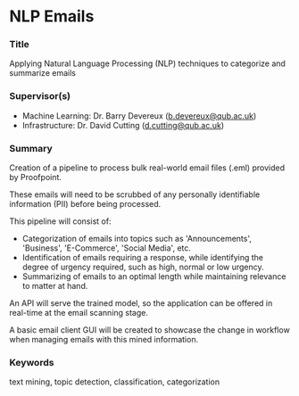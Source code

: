 # NLP Emails

### Title
Applying Natural Language Processing (NLP) techniques to categorize and summarize emails

### Supervisor(s)
* Machine Learning: Dr. Barry Devereux (b.devereux@qub.ac.uk)
* Infrastructure: Dr. David Cutting (d.cutting@qub.ac.uk)

### Summary
Creation of a pipeline to process bulk real-world email files (.eml) provided by Proofpoint.

These emails will need to be scrubbed of any personally identifiable information (PII) before being processed.

This pipeline will consist of:
* Categorization of emails into topics such as 'Announcements', 'Business', 'E-Commerce', 'Social Media', etc.
* Identification of emails requiring a response, while identifying the degree of urgency required, such as high, normal
or low urgency.
* Summarizing of emails to an optimal length while maintaining relevance to matter at hand.

An API will serve the trained model, so the application can be offered in real-time at the email scanning stage.

A basic email client GUI will be created to showcase the change in workflow when managing emails with this mined
information.

### Keywords
text mining, topic detection, classification, categorization
